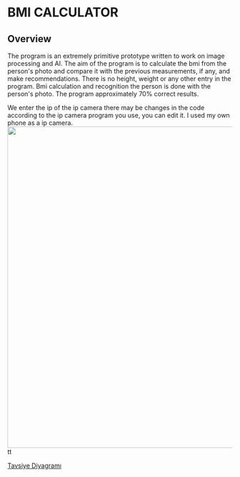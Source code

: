 # BMI CALCULATOR

## Overview

The program is an extremely primitive prototype written to work on image processing and AI. The aim of the program is to calculate the bmi from the person's photo and compare it with the previous measurements, if any, and make recommendations. There is no height, weight or any other entry in the program. Bmi calculation and recognition the person is done with the person's photo.
The program approximately 70% correct results.

We enter the ip of the ip camera there may be changes in the code according to the ip camera program you use, you can edit it. I used my own phone as a ip camera.
<img src="https://github.com/meteahmetyakar/Bmi-Calculator-With-Image-Processing-And-Face-Recognition/blob/main/images/ip-camera-input" width="1280" height="720" />tt 

[Tavsiye Diyagramı](https://i.hizliresim.com/2w6gpx.png)

